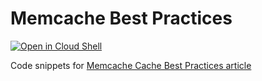 # Memcache Best Practices

[![Open in Cloud Shell][shell_img]][shell_link]

[shell_img]: http://gstatic.com/cloudssh/images/open-btn.png
[shell_link]: https://console.cloud.google.com/cloudshell/open?git_repo=https://github.com/GoogleCloudPlatform/python-docs-samples&page=editor&open_in_editor=appengine/standard/memcache/best_practices/README.md

Code snippets for [Memcache Cache Best Practices article](https://cloud.google.com/appengine/articles/best-practices-for-app-engine-memcache)


